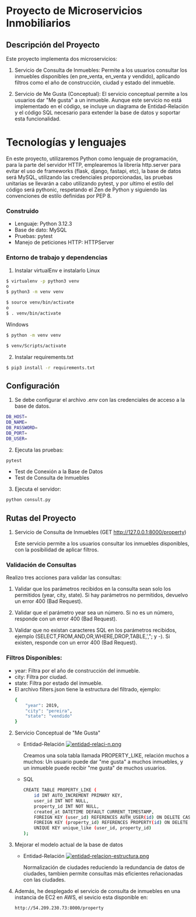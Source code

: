 # Proyecto de Microservicios Inmobiliarios

## Descripción del Proyecto
Este proyecto implementa dos microservicios:

1. Servicio de Consulta de Inmuebles: Permite a los usuarios consultar los inmuebles disponibles (en pre_venta, en_venta y vendido), aplicando filtros como el año de construcción, ciudad y estado del inmueble.

2. Servicio de Me Gusta (Conceptual): El servicio conceptual permite a los usuarios dar "Me gusta" a un inmueble. Aunque este servicio no está implementado en el código, se incluye un diagrama de Entidad-Relación y el código SQL necesario para extender la base de datos y soportar esta funcionalidad.

# **Tecnologías y lenguajes**
En este proyecto, utilizaremos Python como lenguaje de programación, para la parte del servidor HTTP, emplearemos la librería http.server para evitar el uso de frameworks (flask, django, fastapi, etc), la base de datos será MySQL, utilizando las credenciales proporcionadas, las pruebas unitarias se llevarán a cabo utilizando pytest, y por ultimo el estilo del código será pythonic, respetando el Zen de Python y siguiendo las convenciones de estilo definidas por PEP 8.

### Construido
* Lenguaje: Python 3.12.3
* Base de dato: MySQL
* Pruebas: pytest
* Manejo de peticiones HTTP: HTTPServer

### Entorno de trabajo y dependencias

1. Instalar virtualEnv e instalarlo
Linux
```sh
$ virtualenv -p python3 venv
o
$ python3 -m venv venv
```
```sh
$ source venv/bin/activate
o
$ . venv/bin/activate
```
Windows
```sh
$ python -m venv venv
```
```sh
$ venv/Scripts/activate
```
2. Instalar requirements.txt
```sh
$ pip3 install -r requirements.txt
```

## Configuración

1. Se debe configurar el archivo .env con las credenciales de acceso a la base de datos.
```sh
DB_HOST=
DB_NAME=
DB_PASSWORD=
DB_PORT=
DB_USER=
```

2. Ejecuta las pruebas:

```sh
pytest
```

- Test de Conexión a la Base de Datos
- Test de Consulta de Inmuebles

3. Ejecuta el servidor:
```sh
python consult.py
```

## Rutas del Proyecto
1. Servicio de Consulta de Inmuebles (GET http://127.0.0.1:8000/property)

    Este servicio permite a los usuarios consultar los inmuebles disponibles, con la posibilidad de aplicar filtros.

### Validación de Consultas
Realizo tres acciones para validar las consultas:

1. Validar que los parámetros recibidos en la consulta sean solo los permitidos (year, city, state). Si hay parámetros no permitidos, devuelvo un error 400 (Bad Request).

2. Validar que el parámetro year sea un número. Si no es un número, responde con un error 400 (Bad Request).

3. Validar que no existan caracteres SQL en los parámetros recibidos, ejemplo (SELECT,FROM,AND,OR,WHERE,DROP,TABLE,',"; y -). Si existen, responde con un error 400 (Bad Request).

### Filtros Disponibles:
- year: Filtra por el año de construcción del inmueble.
- city: Filtra por ciudad.
- state: Filtra por estado del inmueble.
- El archivo filters.json tiene la estructura del filtrado, ejemplo:
    ```sh
    {
        "year": 2019,
        "city": "pereira",
        "state": "vendido"
    }
    ```
2. Servicio Conceptual de "Me Gusta"

    - Entidad-Relación
        [![entidad-relaci-n.png](https://i.postimg.cc/NFB55fby/entidad-relaci-n.png)](https://postimg.cc/34fKqhs7)

        Creamos una sola tabla llamada PROPERTY_LIKE, relación muchos a muchos: Un usuario puede dar "me gusta" a muchos inmuebles, y un inmueble puede recibir "me gusta" de muchos usuarios. 

    - SQL
        ```sh
        CREATE TABLE PROPERTY_LIKE (
            id INT AUTO_INCREMENT PRIMARY KEY,
            user_id INT NOT NULL,
            property_id INT NOT NULL,
            created_at DATETIME DEFAULT CURRENT_TIMESTAMP,
            FOREIGN KEY (user_id) REFERENCES AUTH_USER(id) ON DELETE CASCADE,
            FOREIGN KEY (property_id) REFERENCES PROPERTY(id) ON DELETE CASCADE,
            UNIQUE KEY unique_like (user_id, property_id)
        );
        ```
3. Mejorar el modelo actual de la base de datos

    - Entidad-Relación
        [![entidad-relacion-estructura.png](https://i.postimg.cc/1Xm3y75w/entidad-relacion-estructura.png)](https://postimg.cc/YGPH33FC)

        Normalización de ciudades reduciendo la redundancia de datos de ciudades, tambien permite consultas más eficientes reñacionadas con las ciudades.

4. Además, he desplegado el servicio de consulta de inmuebles en una instancia de EC2 en AWS, el sevicio esta disponible en:

    ```sh
    http://54.209.230.73:8000/property
    ```
